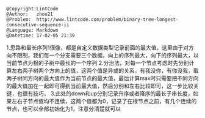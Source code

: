 ```
@Copyright:LintCode
@Author:   zhou21
@Problem:  http://www.lintcode.com/problem/binary-tree-longest-consecutive-sequence-ii
@Language: Markdown
@Datetime: 17-02-05 21:39
```

1.思路和最长序列1很像，都是自定义数据类型记录前面的最大值，这里由于对方向不限制，我们每一个分支需要三个数据，向上的序列最大，向下的序列最大，以当前节点为根的子树中最长的一个序列
2.分治法，对每一个节点考虑时先分别计算左右两子树两个方向上的值，这两个值是异或的关系，有我没你，有你没我，取两子树同方向的最大值作为当前节点的最大值，最后计算max时只需要把不同方向的最大值加在一起即可得到当前最大值，然后分别和左右比较即可，这一步比较关键，也很有技巧，
3.此处的down和up分别记录升序或者降序的最长子串长度，如果左右子节点值均不连续，这两个值都为0，记录了在根节点之前，有几个连续的节点，也可以全部初始化为1，注意分清楚就可以